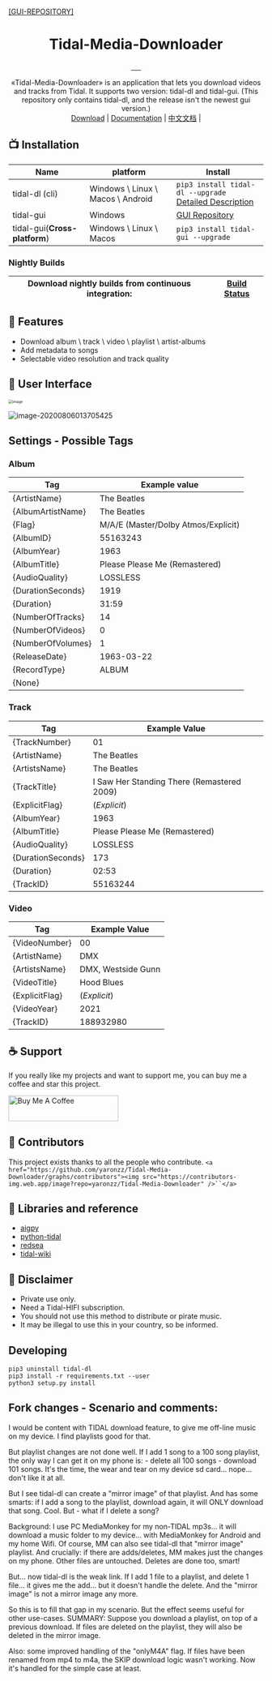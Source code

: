 <br>
    <a href="https://github.com/yaronzz/Tidal-Media-Downloader-PRO">[GUI-REPOSITORY]</a>
<br>
<div align="center">
  <h1>Tidal-Media-Downloader</h1>
  <a href="https://github.com/yaronzz/Tidal-Media-Downloader/blob/master/LICENSE">
    <img src="https://img.shields.io/github/license/yaronzz/Tidal-Media-Downloader.svg?style=flat-square" alt="">
  </a>
  <a href="https://github.com/yaronzz/Tidal-Media-Downloader/releases">
    <img src="https://img.shields.io/github/v/release/yaronzz/Tidal-Media-Downloader.svg?style=flat-square" alt="">
  </a>
  <a href="https://www.python.org/">
    <img src="https://img.shields.io/github/issues/yaronzz/Tidal-Media-Downloader.svg?style=flat-square" alt="">
  </a>
  <a href="https://github.com/yaronzz/Tidal-Media-Downloader">
    <img src="https://img.shields.io/github/downloads/yaronzz/Tidal-Media-Downloader/total?label=tidal-gui%20download" alt="">
  </a>
  <a href="https://pypi.org/project/tidal-dl/">
    <img src="https://img.shields.io/pypi/dm/tidal-dl?label=tidal-dl%20download" alt="">
  </a>
  <a href="https://github.com/yaronzz/Tidal-Media-Downloader/actions/workflows/build.yml">
    <img src="https://github.com/yaronzz/Tidal-Media-Downloader/actions/workflows/build.yml/badge.svg" alt="">
  </a>
</div>
<p align="center">
  «Tidal-Media-Downloader» is an application that lets you download videos and tracks from Tidal. It supports two version: tidal-dl and tidal-gui. (This repository only contains tidal-dl, and the release isn't the newest gui version.)
    <br>
        <a href="https://github.com/yaronzz/Tidal-Media-Downloader-PRO/releases">Download</a> |
        <a href="https://yaronzz.com/post/tidal_dl_installation/">Documentation</a> |
        <a href="https://yaronzz.com/post/tidal_dl_installation_chn/">中文文档</a> |
    <br>
</p>

## 📺 Installation

| Name                                | platform                          | Install                                                                                                               |
| ----------------------------------- | --------------------------------- | --------------------------------------------------------------------------------------------------------------------- |
| tidal-dl (cli)                      | Windows \ Linux \ Macos \ Android | ``pip3 install tidal-dl --upgrade``<br />[Detailed Description](https://yaronzz.com/post/tidal_dl_installation/#Install) |
| tidal-gui                           | Windows                           | [GUI Repository](https://github.com/yaronzz/Tidal-Media-Downloader-PRO)                                                  |
| tidal-gui(**Cross-platform**) | Windows \ Linux \ Macos           | ``pip3 install tidal-gui --upgrade``                                                                                  |

### Nightly Builds

| Download nightly builds from continuous integration: | [Build Status][Actions] |
| ---------------------------------------------------- | ----------------------- |

## 🤖 Features

- Download album \ track \ video \ playlist \ artist-albums
- Add metadata to songs
- Selectable video resolution and track quality

## 💽 User Interface

<img src="https://i.loli.net/2020/08/19/gqW6zHI1SrKlomC.png" alt="image" style="zoom: 50%;" />

![image-20200806013705425](https://i.loli.net/2020/08/06/sPLowIlCGyOdpVN.png)

## Settings - Possible Tags

### Album

| Tag               | Example value                        |
| ----------------- | ------------------------------------ |
| {ArtistName}      | The Beatles                          |
| {AlbumArtistName} | The Beatles                          |
| {Flag}            | M/A/E  (Master/Dolby Atmos/Explicit) |
| {AlbumID}         | 55163243                             |
| {AlbumYear}       | 1963                                 |
| {AlbumTitle}      | Please Please Me (Remastered)        |
| {AudioQuality}    | LOSSLESS                             |
| {DurationSeconds} | 1919                                 |
| {Duration}        | 31:59                                |
| {NumberOfTracks}  | 14                                   |
| {NumberOfVideos}  | 0                                    |
| {NumberOfVolumes} | 1                                    |
| {ReleaseDate}     | 1963-03-22                           |
| {RecordType}      | ALBUM                                |
| {None}            |                                      |

### Track

| Tag               | Example Value                              |
| ----------------- | ------------------------------------------ |
| {TrackNumber}     | 01                                         |
| {ArtistName}      | The Beatles                                |
| {ArtistsName}     | The Beatles                                |
| {TrackTitle}      | I Saw Her Standing There (Remastered 2009) |
| {ExplicitFlag}    | (*Explicit*)                             |
| {AlbumYear}       | 1963                                       |
| {AlbumTitle}      | Please Please Me (Remastered)              |
| {AudioQuality}    | LOSSLESS                                   |
| {DurationSeconds} | 173                                        |
| {Duration}        | 02:53                                      |
| {TrackID}         | 55163244                                   |

### Video

| Tag            | Example Value      |
| -------------- | ------------------ |
| {VideoNumber}  | 00                 |
| {ArtistName}   | DMX                |
| {ArtistsName}  | DMX, Westside Gunn |
| {VideoTitle}   | Hood Blues         |
| {ExplicitFlag} | (*Explicit*)     |
| {VideoYear}    | 2021               |
| {TrackID}      | 188932980          |

## ☕ Support

If you really like my projects and want to support me, you can buy me a coffee and star this project.

<a href="https://www.buymeacoffee.com/yaronzz" target="_blank"><img src="https://cdn.buymeacoffee.com/buttons/arial-orange.png" alt="Buy Me A Coffee" style="height: 51px !important;width: 217px !important;" ></a>

## 🎂 Contributors

This project exists thanks to all the people who contribute.
`<a href="https://github.com/yaronzz/Tidal-Media-Downloader/graphs/contributors"><img src="https://contributors-img.web.app/image?repo=yaronzz/Tidal-Media-Downloader" />``</a>`

## 🎨 Libraries and reference

- [aigpy](https://github.com/yaronzz/AIGPY)
- [python-tidal](https://github.com/tamland/python-tidal)
- [redsea](https://github.com/redsudo/RedSea)
- [tidal-wiki](https://github.com/Fokka-Engineering/TIDAL/wiki)

## 📜 Disclaimer

- Private use only.
- Need a Tidal-HIFI subscription.
- You should not use this method to distribute or pirate music.
- It may be illegal to use this in your country, so be informed.

## Developing

```shell
pip3 uninstall tidal-dl
pip3 install -r requirements.txt --user
python3 setup.py install
```

## Fork changes - Scenario and comments:

I would be content with TIDAL download feature, to give me off-line music on my device.  I find playlists good for that.

But playlist changes are not done well.  If I add 1 song to a 100 song playlist, the only way I can get it on my phone is: -
delete all 100 songs - download 101 songs.  It's the time, the wear and tear on my device sd card... nope... don't like it at all.

But I see tidal-dl can create a "mirror image" of that playlist.  And has some smarts: if I add a song to the playlist, download again, it will ONLY download that song.  Cool.  But - what if I delete a song?

Background: I use PC MediaMonkey for my non-TIDAL mp3s... it will download a music folder to my device... with MediaMonkey for Android and my home Wifi.  Of course, MM can also see tidal-dl that "mirror image" playlist.  And crucially: if there are adds/deletes, MM makes just the changes on my phone.  Other files are untouched.  Deletes are done too, smart!

But... now tidal-dl is the weak link.  If I add 1 file to a playlist, and delete 1 file... it gives me the add... but it doesn't handle the delete.  And the "mirror image" is not a mirror image any more.

So this is to fill that gap in my scenario.  But the effect seems useful for other use-cases.  SUMMARY: Suppose you download a playlist, on top of a previous download.  If files are deleted on the playlist, they will also be deleted in the mirror image.

Also: some improved handling of the "onlyM4A" flag.  If files have been renamed from mp4 to m4a, the SKIP download logic wasn't working.  Now it's handled for the simple case at least.

[Actions]: https://github.com/yaronzz/Tidal-Media-Downloader/actions
[Build]: https://github.com/yaronzz/Tidal-Media-Downloader/workflows/Tidal%20Media%20Downloader/badge.svg
